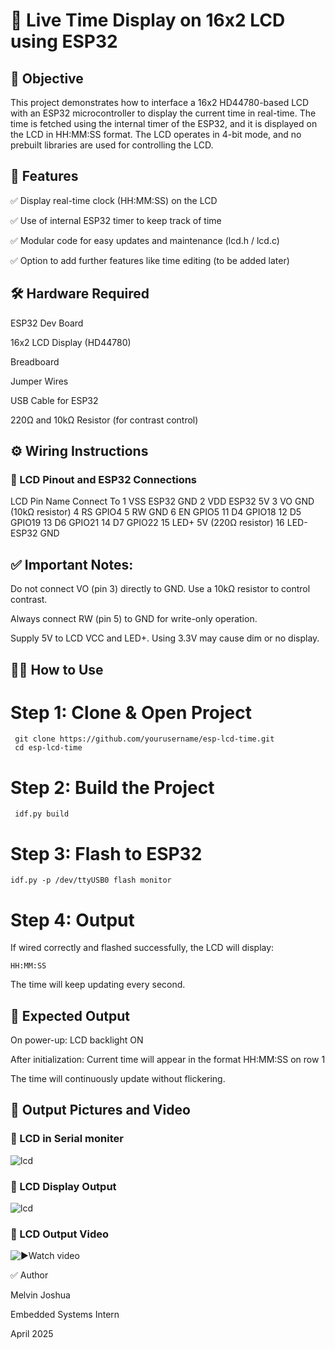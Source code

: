 # 📘 Live Time Display on 16x2 LCD using ESP32
## 🎯 Objective
This project demonstrates how to interface a 16x2 HD44780-based LCD with an ESP32 microcontroller to display the current time in real-time. The time is fetched using the internal timer of the ESP32, and it is displayed on the LCD in HH:MM:SS format. The LCD operates in 4-bit mode, and no prebuilt libraries are used for controlling the LCD.

## 🧠 Features
✅ Display real-time clock (HH:MM:SS) on the LCD

✅ Use of internal ESP32 timer to keep track of time

✅ Modular code for easy updates and maintenance (lcd.h / lcd.c)

✅ Option to add further features like time editing (to be added later)

## 🛠️ Hardware Required
ESP32 Dev Board

16x2 LCD Display (HD44780)

Breadboard

Jumper Wires

USB Cable for ESP32

220Ω and 10kΩ Resistor (for contrast control)

## ⚙️ Wiring Instructions
### 📌 LCD Pinout and ESP32 Connections

LCD Pin	Name	Connect To
1	VSS	ESP32 GND
2	VDD	ESP32 5V
3	VO	GND (10kΩ resistor)
4	RS	GPIO4
5	RW	GND
6	EN	GPIO5
11	D4	GPIO18
12	D5	GPIO19
13	D6	GPIO21
14	D7	GPIO22
15	LED+	5V (220Ω resistor)
16	LED-	ESP32 GND

## ✅ Important Notes:

Do not connect VO (pin 3) directly to GND. Use a 10kΩ resistor to control contrast.

Always connect RW (pin 5) to GND for write-only operation.

Supply 5V to LCD VCC and LED+. Using 3.3V may cause dim or no display.

## 🧑‍💻 How to Use
# Step 1: Clone & Open Project

     git clone https://github.com/yourusername/esp-lcd-time.git
     cd esp-lcd-time
# Step 2: Build the Project

     idf.py build
# Step 3: Flash to ESP32

    idf.py -p /dev/ttyUSB0 flash monitor
# Step 4: Output
If wired correctly and flashed successfully, the LCD will display:


    HH:MM:SS
The time will keep updating every second.

## 🧭 Expected Output
On power-up: LCD backlight ON

After initialization: Current time will appear in the format HH:MM:SS on row 1

The time will continuously update without flickering.

## 📸 Output Pictures and Video

### 📸 LCD in Serial moniter
![lcd](https://github.com/melvinjoshua-emblock/Esp_lcd_time/blob/3ec164f0cb797e5690db8dde27e65d2c4584da8e/Live%20time%20in%20serial%20moniter.jpg)

### 📸 LCD Display Output
![lcd](https://github.com/melvinjoshua-emblock/Esp_lcd_time/blob/3ec164f0cb797e5690db8dde27e65d2c4584da8e/Live%20time%20in%20LCD.jpg )

### 🎥 LCD Output Video
![▶️Watch video](https://github.com/melvinjoshua-emblock/Esp_lcd_time/blob/3ec164f0cb797e5690db8dde27e65d2c4584da8e/Live%20time%20in%20serial%20moniter.jpg)


✅ Author

Melvin Joshua

Embedded Systems Intern

April 2025


